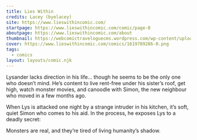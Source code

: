 ```yaml
---
title: Lies Within
credits: Lacey (byelacey)
site: https://www.lieswithincomic.com/
startpage: https://www.lieswithincomic.com/comic/page-0
aboutpage: https://www.lieswithincomic.com/about
thumbnail: https://webcomictraveloguecms.wordpress.com/wp-content/uploads/2024/02/hubbox_lies_within.png
cover: https://www.lieswithincomic.com/comics/1619789286-0.png
tags:
  - comics
layout: layouts/comic.njk
---
```


Lysander lacks direction in his life… though he seems to be the only one who doesn’t mind. He’s content to live rent-free under his sister’s roof, get high, watch monster movies, and canoodle with Simon, the new neighbour who moved in a few months ago. 

When Lys is attacked one night by a strange intruder in his kitchen, it’s soft, quiet Simon who comes to his aid. In the process, he exposes Lys to a deadly secret:

Monsters are real, and they’re tired of living humanity’s shadow.